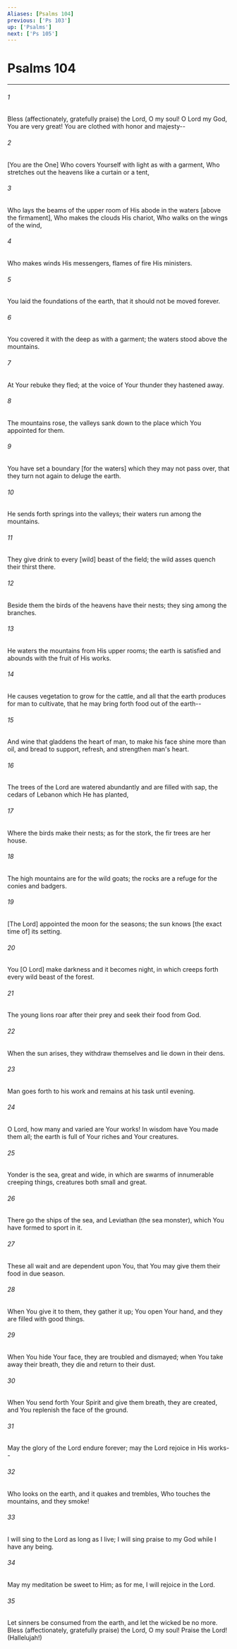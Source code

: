 ```yaml
---
Aliases: [Psalms 104]
previous: ['Ps 103']
up: ['Psalms']
next: ['Ps 105']
---
```

# Psalms 104

***


###### 1 


Bless (affectionately, gratefully praise) the Lord, O my soul! O Lord my God, You are very great! You are clothed with honor and majesty-- 


###### 2 


[You are the One] Who covers Yourself with light as with a garment, Who stretches out the heavens like a curtain or a tent, 


###### 3 


Who lays the beams of the upper room of His abode in the waters [above the firmament], Who makes the clouds His chariot, Who walks on the wings of the wind, 


###### 4 


Who makes winds His messengers, flames of fire His ministers. 


###### 5 


You laid the foundations of the earth, that it should not be moved forever. 


###### 6 


You covered it with the deep as with a garment; the waters stood above the mountains. 


###### 7 


At Your rebuke they fled; at the voice of Your thunder they hastened away. 


###### 8 


The mountains rose, the valleys sank down to the place which You appointed for them. 


###### 9 


You have set a boundary [for the waters] which they may not pass over, that they turn not again to deluge the earth. 


###### 10 


He sends forth springs into the valleys; their waters run among the mountains. 


###### 11 


They give drink to every [wild] beast of the field; the wild asses quench their thirst there. 


###### 12 


Beside them the birds of the heavens have their nests; they sing among the branches. 


###### 13 


He waters the mountains from His upper rooms; the earth is satisfied and abounds with the fruit of His works. 


###### 14 


He causes vegetation to grow for the cattle, and all that the earth produces for man to cultivate, that he may bring forth food out of the earth-- 


###### 15 


And wine that gladdens the heart of man, to make his face shine more than oil, and bread to support, refresh, and strengthen man's heart. 


###### 16 


The trees of the Lord are watered abundantly and are filled with sap, the cedars of Lebanon which He has planted, 


###### 17 


Where the birds make their nests; as for the stork, the fir trees are her house. 


###### 18 


The high mountains are for the wild goats; the rocks are a refuge for the conies and badgers. 


###### 19 


[The Lord] appointed the moon for the seasons; the sun knows [the exact time of] its setting. 


###### 20 


You [O Lord] make darkness and it becomes night, in which creeps forth every wild beast of the forest. 


###### 21 


The young lions roar after their prey and seek their food from God. 


###### 22 


When the sun arises, they withdraw themselves and lie down in their dens. 


###### 23 


Man goes forth to his work and remains at his task until evening. 


###### 24 


O Lord, how many and varied are Your works! In wisdom have You made them all; the earth is full of Your riches and Your creatures. 


###### 25 


Yonder is the sea, great and wide, in which are swarms of innumerable creeping things, creatures both small and great. 


###### 26 


There go the ships of the sea, and Leviathan (the sea monster), which You have formed to sport in it. 


###### 27 


These all wait and are dependent upon You, that You may give them their food in due season. 


###### 28 


When You give it to them, they gather it up; You open Your hand, and they are filled with good things. 


###### 29 


When You hide Your face, they are troubled and dismayed; when You take away their breath, they die and return to their dust. 


###### 30 


When You send forth Your Spirit and give them breath, they are created, and You replenish the face of the ground. 


###### 31 


May the glory of the Lord endure forever; may the Lord rejoice in His works-- 


###### 32 


Who looks on the earth, and it quakes and trembles, Who touches the mountains, and they smoke! 


###### 33 


I will sing to the Lord as long as I live; I will sing praise to my God while I have any being. 


###### 34 


May my meditation be sweet to Him; as for me, I will rejoice in the Lord. 


###### 35 


Let sinners be consumed from the earth, and let the wicked be no more. Bless (affectionately, gratefully praise) the Lord, O my soul! Praise the Lord! (Hallelujah!)
